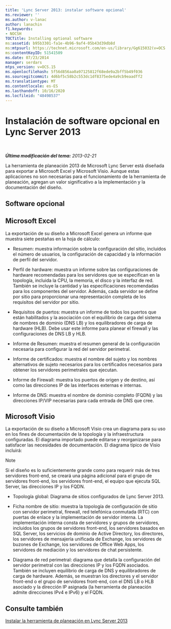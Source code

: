 ```yaml
---
title: 'Lync Server 2013: instalar software opcional'
ms.reviewer: ''
ms.author: v-lanac
author: lanachin
f1.keywords:
- NOCSH
TOCTitle: Installing optional software
ms:assetid: b95b3301-fa1e-4b96-9af4-05b43d39db8d
ms:mtpsurl: https://technet.microsoft.com/en-us/library/Gg615032(v=OCS.15)
ms:contentKeyID: 51541509
ms.date: 07/23/2014
manager: serdars
mtps_version: v=OCS.15
ms.openlocfilehash: 5f56d856aa0a97125812f68ede9a2bff5b49f036
ms.sourcegitcommit: 4d6bf5c58b2c553dc1df8375ede4a9cb9eaadff2
ms.translationtype: MT
ms.contentlocale: es-ES
ms.lasthandoff: 10/16/2020
ms.locfileid: "48498537"
---
```

# <a name="installing-optional-software-in-lync-server-2013"></a>Instalación de software opcional en Lync Server 2013

<div data-xmlns="http://www.w3.org/1999/xhtml">

<div class="topic" data-xmlns="http://www.w3.org/1999/xhtml" data-msxsl="urn:schemas-microsoft-com:xslt" data-cs="https://msdn.microsoft.com/">

<div data-asp="https://msdn2.microsoft.com/asp">



</div>

<div id="mainSection">

<div id="mainBody">

<span> </span>

_**Última modificación del tema:** 2013-02-21_

La herramienta de planeación 2013 de Microsoft Lync Server está diseñada para exportar a Microsoft Excel y Microsoft Visio. Aunque estas aplicaciones no son necesarias para el funcionamiento de la herramienta de planeación, agregan un valor significativo a la implementación y la documentación del diseño.

<div>

## <a name="optional-software"></a>Software opcional

<div>

## <a name="microsoft-excel"></a>Microsoft Excel

La exportación de su diseño a Microsoft Excel genera un informe que muestra siete pestañas en la hoja de cálculo:

  - Resumen: muestra información sobre la configuración del sitio, incluidos el número de usuarios, la configuración de capacidad y la información de perfil del servidor.

  - Perfil de hardware: muestra un informe sobre las configuraciones de hardware recomendadas para los servidores que se especifican en la topología, incluida la CPU, la memoria, el disco y la interfaz de red. También se incluye la cantidad y las especificaciones recomendadas para los componentes del servidor. Además, cada servidor se define por sitio para proporcionar una representación completa de los requisitos del servidor por sitio.

  - Requisitos de puertos: muestra un informe de todos los puertos que están habilitados y la asociación con el equilibrio de carga del sistema de nombres de dominio (DNS LB) y los equilibradores de carga de hardware (HLB). Debe usar este informe para planear el firewall y las configuraciones de DNS LB y HLB.

  - Informe de Resumen: muestra el resumen general de la configuración necesaria para configurar la red del servidor perimetral.

  - Informe de certificados: muestra el nombre del sujeto y los nombres alternativos de sujeto necesarios para los certificados necesarios para obtener los servidores perimetrales que ejecutan.

  - Informe de Firewall: muestra los puertos de origen y de destino, así como las direcciones IP de las interfaces externas e internas.

  - Informe de DNS: muestra el nombre de dominio completo (FQDN) y las direcciones IP/VIP necesarias para cada entrada de DNS que cree.

</div>

<div>

## <a name="microsoft-visio"></a>Microsoft Visio

La exportación de su diseño a Microsoft Visio crea un diagrama para su uso en los fines de documentación de la topología y la infraestructura configuradas. El diagrama importado puede editarse y reorganizarse para satisfacer las necesidades de documentación. El diagrama típico de Visio incluirá:

<div>


> [!NOTE]  
> Si el diseño es lo suficientemente grande como para requerir más de tres servidores front-end, se creará una página adicional para el grupo de servidores front-end, los servidores front-end, el equipo que ejecuta SQL Server, las direcciones IP y los FQDN.



</div>

  - Topología global: Diagrama de sitios configurados de Lync Server 2013.

  - Ficha nombre de sitio: muestra la topología de configuración de sitio con servidor perimetral, firewall, red telefónica conmutada (RTC) con puertas de enlace y la implementación de servidor interna. La implementación interna consta de servidores y grupos de servidores, incluidos los grupos de servidores front-end, los servidores basados en SQL Server, los servicios de dominio de Active Directory, los directores, los servidores de mensajería unificada de Exchange, los servidores de buzones de Exchange, los servidores de Office Web Apps, los servidores de mediación y los servidores de chat persistente.

  - Diagrama de red perimetral: diagrama que detalla la configuración del servidor perimetral con las direcciones IP y los FQDN asociados. También se incluyen equilibrio de carga de DNS y equilibradores de carga de hardware. Además, se muestran los directores y el servidor front-end o el grupo de servidores front-end, con el DNS LB o HLB asociado y la dirección IP asignada (la herramienta de planeación admite direcciones IPv4 e IPv6) y el FQDN.

</div>

</div>

<div>

## <a name="see-also"></a>Consulte también


[Instalar la herramienta de planeación en Lync Server 2013](lync-server-2013-installing-the-planning-tool.md)  
  

</div>

</div>

<span> </span>

</div>

</div>

</div>

